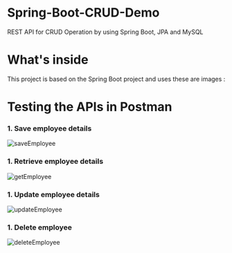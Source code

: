 # Spring-Boot-CRUD-Demo
REST API for CRUD Operation by using Spring Boot, JPA and MySQL

# What's inside
 This project is based on the Spring Boot project and uses these are images :

 # Testing the APIs in Postman
### 1. Save employee details
 ![saveEmployee](https://github.com/raj708/Spring-Boot-CRUD-Demo/assets/51775680/8e670bb6-3dbf-481b-a97a-eb60f7578d77)
### 1. Retrieve employee details
![getEmployee](https://github.com/raj708/Spring-Boot-CRUD-Demo/assets/51775680/622052ab-d42f-4105-aecf-54c95e130fe4)
### 1. Update employee details
![updateEmployee](https://github.com/raj708/Spring-Boot-CRUD-Demo/assets/51775680/ab5d7a9e-b2c6-415e-be0d-812adc666b5b)
### 1. Delete employee
![deleteEmployee](https://github.com/raj708/Spring-Boot-CRUD-Demo/assets/51775680/aeef781c-8885-4a1d-9a2d-78024dbbd9d9)
